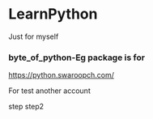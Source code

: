 # LearnPython
Just for myself

### byte_of_python-Eg package is for 

https://python.swaroopch.com/

For test another account 

step step2
